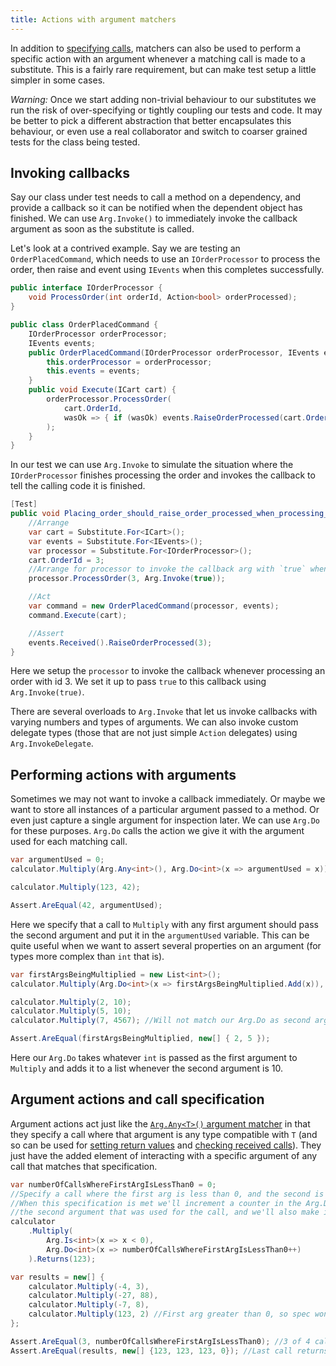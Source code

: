 ```yaml
---
title: Actions with argument matchers
---
```


In addition to [specifying calls](/help/argument-matchers), matchers can also be used to perform a specific action with an argument whenever a matching call is made to a substitute. This is a fairly rare requirement, but can make test setup a little simpler in some cases.

_Warning:_ Once we start adding non-trivial behaviour to our substitutes we run the risk of over-specifying or tightly coupling our tests and code. It may be better to pick a different abstraction that better encapsulates this behaviour, or even use a real collaborator and switch to coarser grained tests for the class being tested.

## Invoking callbacks

Say our class under test needs to call a method on a dependency, and provide a callback so it can be notified when the dependent object has finished. We can use `Arg.Invoke()` to immediately invoke the callback argument as soon as the substitute is called.

Let's look at a contrived example. Say we are testing an `OrderPlacedCommand`, which needs to use an `IOrderProcessor` to process the order, then raise and event using `IEvents` when this completes successfully.

<!--
```requiredcode
public interface ICart { int OrderId { get; set; } }
public interface IEvents { void RaiseOrderProcessed(int orderId); }
```
-->

```csharp
public interface IOrderProcessor {
    void ProcessOrder(int orderId, Action<bool> orderProcessed);
}

public class OrderPlacedCommand {
    IOrderProcessor orderProcessor;
    IEvents events;
    public OrderPlacedCommand(IOrderProcessor orderProcessor, IEvents events) {
        this.orderProcessor = orderProcessor;
        this.events = events;
    }
    public void Execute(ICart cart) {
        orderProcessor.ProcessOrder(
            cart.OrderId,
            wasOk => { if (wasOk) events.RaiseOrderProcessed(cart.OrderId); }
        );
    }
}
```

In our test we can use `Arg.Invoke` to simulate the situation where the `IOrderProcessor` finishes processing the order and invokes the callback to tell the calling code it is finished.

```csharp
[Test]
public void Placing_order_should_raise_order_processed_when_processing_is_successful() {
    //Arrange
    var cart = Substitute.For<ICart>();
    var events = Substitute.For<IEvents>();
    var processor = Substitute.For<IOrderProcessor>();
    cart.OrderId = 3;
    //Arrange for processor to invoke the callback arg with `true` whenever processing order id 3
    processor.ProcessOrder(3, Arg.Invoke(true));

    //Act
    var command = new OrderPlacedCommand(processor, events);
    command.Execute(cart);

    //Assert
    events.Received().RaiseOrderProcessed(3);
}
```

Here we setup the `processor` to invoke the callback whenever processing an order with id 3. We set it up to pass `true` to this callback using `Arg.Invoke(true)`.

There are several overloads to `Arg.Invoke` that let us invoke callbacks with varying numbers and types of arguments. We can also invoke custom delegate types (those that are not just simple `Action` delegates) using `Arg.InvokeDelegate`.

## Performing actions with arguments

Sometimes we may not want to invoke a callback immediately. Or maybe we want to store all instances of a particular argument passed to a method. Or even just capture a single argument for inspection later. We can use `Arg.Do` for these purposes. `Arg.Do` calls the action we give it with the argument used for each matching call.

<!--
```requiredcode
public interface ICalculator { int Multiply(int a, int b); }
ICalculator calculator;
[SetUp] public void SetUp() { calculator = Substitute.For<ICalculator>(); }
```
-->

```csharp
var argumentUsed = 0;
calculator.Multiply(Arg.Any<int>(), Arg.Do<int>(x => argumentUsed = x));

calculator.Multiply(123, 42);

Assert.AreEqual(42, argumentUsed);
```

Here we specify that a call to `Multiply` with any first argument should pass the second argument and put it in the `argumentUsed` variable. This can be quite useful when we want to assert several properties on an argument (for types more complex than `int` that is).

```csharp
var firstArgsBeingMultiplied = new List<int>();
calculator.Multiply(Arg.Do<int>(x => firstArgsBeingMultiplied.Add(x)), 10);

calculator.Multiply(2, 10);
calculator.Multiply(5, 10);
calculator.Multiply(7, 4567); //Will not match our Arg.Do as second arg is not 10

Assert.AreEqual(firstArgsBeingMultiplied, new[] { 2, 5 });
```

Here our `Arg.Do` takes whatever `int` is passed as the first argument to `Multiply` and adds it to a list whenever the second argument is 10.

## Argument actions and call specification

Argument actions act just like the [`Arg.Any<T>()` argument matcher](/help/argument-matchers) in that they specify a call where that argument is any type compatible with `T` (and so can be used for [setting return values](/help/return-for-args) and [checking received calls](/help/received-calls)). They just have the added element of interacting with a specific argument of any call that matches that specification.

```csharp
var numberOfCallsWhereFirstArgIsLessThan0 = 0;
//Specify a call where the first arg is less than 0, and the second is any int.
//When this specification is met we'll increment a counter in the Arg.Do action for
//the second argument that was used for the call, and we'll also make it return 123.
calculator
    .Multiply(
        Arg.Is<int>(x => x < 0),
        Arg.Do<int>(x => numberOfCallsWhereFirstArgIsLessThan0++)
    ).Returns(123);

var results = new[] {
    calculator.Multiply(-4, 3),
    calculator.Multiply(-27, 88),
    calculator.Multiply(-7, 8),
    calculator.Multiply(123, 2) //First arg greater than 0, so spec won't be met.
};

Assert.AreEqual(3, numberOfCallsWhereFirstArgIsLessThan0); //3 of 4 calls have first arg < 0
Assert.AreEqual(results, new[] {123, 123, 123, 0}); //Last call returns 0, not 123
```